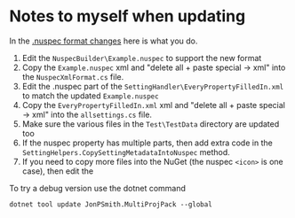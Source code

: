 # Notes to myself when updating 

In the [.nuspec format changes](https://docs.microsoft.com/en-us/nuget/reference/nuspec) here is what you do.

1. Edit the `NuspecBuilder\Example.nuspec` to support the new format
2. Copy the `Example.nuspec` xml and "delete all + paste special -> xml" into the `NuspecXmlFormat.cs` file.
3. Edit the .nuspec part of  the `SettingHandler\EveryPropertyFilledIn.xml` to match the updated `Example.nuspec`
4. Copy the `EveryPropertyFilledIn.xml` xml and "delete all + paste special -> xml" into the `allsettings.cs` file.
5. Make sure the various files in the `Test\TestData` directory are updated too
6. If the nuspec property has multiple parts, then add extra code in the `SettingHelpers.CopySettingMetadataIntoNuspec` method.
7. If you need to copy more files into the NuGet (the nuspec `<icon>` is one case), then edit the 


To try a debug version use the dotnet command

```
dotnet tool update JonPSmith.MultiProjPack --global
```